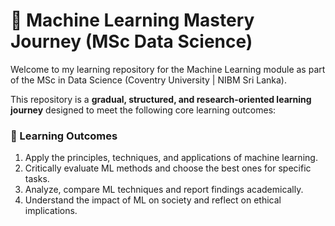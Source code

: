 # 🧠 Machine Learning Mastery Journey (MSc Data Science)

Welcome to my learning repository for the Machine Learning module as part of the MSc in Data Science (Coventry University | NIBM Sri Lanka).

This repository is a **gradual, structured, and research-oriented learning journey** designed to meet the following core learning outcomes:

### 🎯 Learning Outcomes
1. Apply the principles, techniques, and applications of machine learning.
2. Critically evaluate ML methods and choose the best ones for specific tasks.
3. Analyze, compare ML techniques and report findings academically.
4. Understand the impact of ML on society and reflect on ethical implications.

